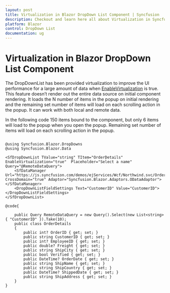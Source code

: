 ```yaml
---
layout: post
title: Virtualization in Blazor DropDown List Component | Syncfusion
description: Checkout and learn here all about Virtualization in Syncfusion Blazor DropDown List component and much more.
platform: Blazor
control: DropDown List
documentation: ug
---
```


# Virtualization in Blazor DropDown List Component

The DropDownList has been provided virtualization to improve the UI performance for a large amount of data when [EnableVirtualization](https://help.syncfusion.com/cr/blazor/Syncfusion.Blazor.DropDowns.SfDropDownList-2.html#Syncfusion_Blazor_DropDowns_SfDropDownList_2_EnableVirtualization) is true. This feature doesn’t render out the entire data source on initial component rendering. It loads the N number of items in the popup on initial rendering and the remaining set number of items will load on each scrolling action in the popup. It can work with both local and remote data.

In the following code 150 items bound to the component, but only 6 items will load to the popup when you open the popup. Remaining set number of items will load on each scrolling action in the popup.

```cshtml

@using Syncfusion.Blazor.DropDowns
@using Syncfusion.Blazor.Data 

<SfDropDownList TValue="string" TItem="OrderDetails" EnableVirtualization="true"  Placeholder="Select a name" Query="@RemoteDataQuery">
    <SfDataManager Url="https://js.syncfusion.com/demos/ejServices/Wcf/Northwind.svc/Orders" CrossDomain="true" Adaptor="Syncfusion.Blazor.Adaptors.ODataAdaptor"></SfDataManager>
    <DropDownListFieldSettings Text="CustomerID" Value="CustomerID"></DropDownListFieldSettings>
</SfDropDownList>

@code{

    public Query RemoteDataQuery = new Query().Select(new List<string> { "CustomerID" }).Take(10);
    public class OrderDetails
    {
        public int? OrderID { get; set; }
        public string CustomerID { get; set; }
        public int? EmployeeID { get; set; }
        public double? Freight { get; set; }
        public string ShipCity { get; set; }
        public bool Verified { get; set; }
        public DateTime? OrderDate { get; set; }
        public string ShipName { get; set; }
        public string ShipCountry { get; set; }
        public DateTime? ShippedDate { get; set; }
        public string ShipAddress { get; set; }
    }
}
```



